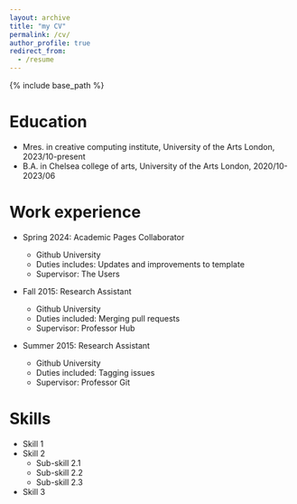 ```yaml
---
layout: archive
title: "my CV"
permalink: /cv/
author_profile: true
redirect_from:
  - /resume
---
```


{% include base_path %}

Education
======
* Mres. in creative computing institute, University of the Arts London, 2023/10-present
* B.A. in Chelsea college of arts, University of the Arts London, 2020/10-2023/06

Work experience
======
* Spring 2024: Academic Pages Collaborator
  * Github University
  * Duties includes: Updates and improvements to template
  * Supervisor: The Users

* Fall 2015: Research Assistant
  * Github University
  * Duties included: Merging pull requests
  * Supervisor: Professor Hub

* Summer 2015: Research Assistant
  * Github University
  * Duties included: Tagging issues
  * Supervisor: Professor Git
  
Skills
======
* Skill 1
* Skill 2
  * Sub-skill 2.1
  * Sub-skill 2.2
  * Sub-skill 2.3
* Skill 3


